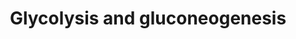 ---
annotations:
- id: PW:0000025
  parent: classic metabolic pathway
  type: Pathway Ontology
  value: glycolysis/gluconeogenesis pathway
authors:
- Khanspers
- AlexanderPico
- MaintBot
- Christine Chichester
- DeSl
- Eweitz
- Egonw
description: 'Glycolysis is the process of converting glucose into pyruvate and generating
  small amounts of ATP (energy) and NADH (reducing power). It is a central pathway
  that produces important precursor metabolites: six-carbon compounds of glucose-6P
  and fructose-6P and three-carbon compounds of glycerone-P, glyceraldehyde-3P, glycerate-3P,
  phosphoenolpyruvate, and pyruvate [MD:M00001]. Acetyl-CoA, another important precursor
  metabolite, is produced by oxidative decarboxylation of pyruvate [MD:M00679]. When
  the enzyme genes of this pathway are examined in completely sequenced genomes, the
  reaction steps of three-carbon compounds from glycerone-P to pyruvate form a conserved
  core module [MD:M00002], which is found in almost all organisms and which often
  corresponds to operon structures in bacterial genomes. Gluconeogenesis is a synthesis
  pathway of glucose from noncarbohydrate precursors. It is essentially a reversal
  of glycolysis with minor variations of alternative paths [MD:M00003].  Source: KEGG
  (http://www.genome.jp/kegg-bin/show_pathway?map00010)'
last-edited: 2022-02-03
organisms:
- Mycobacterium tuberculosis
redirect_from:
- /index.php/Pathway:WP1567
- /instance/WP1567
revision: null
schema-jsonld:
- '@context': https://schema.org/
  '@id': https://wikipathways.github.io/pathways/WP1567.html
  '@type': Dataset
  creator:
    '@type': Organization
    name: WikiPathways
  description: 'Glycolysis is the process of converting glucose into pyruvate and
    generating small amounts of ATP (energy) and NADH (reducing power). It is a central
    pathway that produces important precursor metabolites: six-carbon compounds of
    glucose-6P and fructose-6P and three-carbon compounds of glycerone-P, glyceraldehyde-3P,
    glycerate-3P, phosphoenolpyruvate, and pyruvate [MD:M00001]. Acetyl-CoA, another
    important precursor metabolite, is produced by oxidative decarboxylation of pyruvate
    [MD:M00679]. When the enzyme genes of this pathway are examined in completely
    sequenced genomes, the reaction steps of three-carbon compounds from glycerone-P
    to pyruvate form a conserved core module [MD:M00002], which is found in almost
    all organisms and which often corresponds to operon structures in bacterial genomes.
    Gluconeogenesis is a synthesis pathway of glucose from noncarbohydrate precursors.
    It is essentially a reversal of glycolysis with minor variations of alternative
    paths [MD:M00003].  Source: KEGG (http://www.genome.jp/kegg-bin/show_pathway?map00010)'
  keywords:
  - (1,3)-diPhospho-D-glyceroyl
  - (EC:5.4.2.1)
  - '(phosphoglyceromutase) '
  - 2-(alpha-Hydroxyethyl)
  - 2-Phospho-D-glycerate
  - 3-Phospho-D-glycerate
  - Acetaldehyde
  - Acetate
  - Acetyl-CoA
  - Beta-D-Glucose 6-phosphate
  - Carbon fixation in photosynthetic organisms
  - Citrate cycle (TCA cycle)
  - D-Glucose 1-phosphate
  - D-Glyceraldehyde 3-phosphate
  - Enzyme N6-(dihydrolipoyl)lysine
  - Enzyme N6-(lipoyl)lysine
  - Ethanol
  - Glycerone phosphate
  - Oxaloacetate
  - Pentose phosphate pathway
  - Phosphoenolpyruvate
  - Pyruvate
  - S-acetyldihydrolipoyllysine
  - Starch and sucrose metabolism
  - Thiamin diphosphate
  - '[Dihydrolipoyllysine-'
  - aceE
  - acs
  - adh
  - adhA
  - adhB
  - adhD
  - adhE1
  - aldA
  - aldC
  - aldehyde dehydrogenase (EC:1.2.1.-)
  - aldehyde dehydrogenase (EC:1.2.1.3)
  - alpha-D-glucose
  - alpha-D-glucose-6P
  - beta-D-fructose-(1,6)PP
  - beta-D-fructose-6P
  - beta-D-glucose
  - dehydrogenase
  - eno
  - fba
  - gap
  - glpX
  - lpd
  - lpdA
  - oxidoreductase
  - pckA
  - pdhA
  - pdhB
  - pdhC
  - pfkA
  - pfkB
  - pgi
  - pgk
  - pgmA
  - 'phosphoglycerate mutase '
  - ppgK
  - pykA
  - 'residue acetyltransferase] '
  - sugar kinase (EC:2.7.-.-)
  - sugar kinase (EC:2.7.1.2)
  - thiamine diphosphate
  - tpi
  license: CC0
  name: Glycolysis and gluconeogenesis
seo: CreativeWork
title: Glycolysis and gluconeogenesis
wpid: WP1567
---
